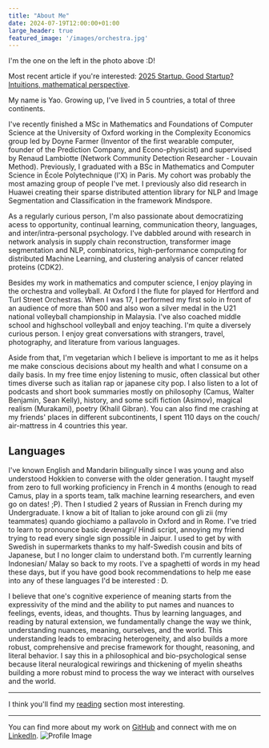 ```yaml
---
title: "About Me"
date: 2024-07-19T12:00:00+01:00
large_header: true
featured_image: '/images/orchestra.jpg'
---
```


<div class="intro">
  
  I'm the one on the left in the photo above :D!

  Most recent article if you're interested: [2025 Startup. Good Startup? Intuitions, mathematical perspective](/blog/ee/2025startup).

  My name is Yao. Growing up, I've lived in 5 countries, a total of three continents. 

  I've recently finished a MSc in Mathematics and Foundations of Computer Science at the University of Oxford working in the Complexity Economics group led by Doyne Farmer (Inventor of the first wearable computer, founder of the Prediction Company, and Econo-physicist) and supervised by Renaud Lambiotte (Network Community Detection Researcher - Louvain Method). Previously, I graduated with a BSc in Mathematics and Computer Science in École Polytechnique (l'X) in Paris. My cohort was probably the most amazing group of people I've met. I previously also did research in Huawei creating their sparse distributed attention library for NLP and Image Segmentation and Classification in the framework Mindspore.
  
  As a regularly curious person, I'm also passionate about democratizing acess to opportunity, continual learning, communication theory, languages, and inter/intra-personal psychology. I've dabbled around with research in network analysis in supply chain reconstruction, transformer image segmentation and NLP, combinatorics, high-performance computing for distributed Machine Learning, and clustering analysis of cancer related proteins (CDK2). 

  Besides my work in mathematics and computer science, I enjoy playing in the orchestra and volleyball. At Oxford I the flute for played for Hertford and Turl Street Orchestras. When I was 17, I performed my first solo in front of an audience of more than 500 and also won a silver medal in the U21 national volleyball championship in Malaysia. I've also coached middle school and highschool volleyball and enjoy teaching. I'm quite a diversely curious person. I enjoy great conversations with strangers, travel, photography, and literature from various languages. 

  Aside from that, I'm vegetarian which I believe is important to me as it helps me make conscious decisions about my health and what I consume on a daily basis. In my free time enjoy listening to music, often classical but other times diverse such as italian rap or japanese city pop. I also listen to a lot of podcasts and short book summaries mostly on philosophy (Camus, Walter Benjamin, Sean Kelly), history, and some scifi fiction (Asimov), magical realism (Murakami), poetry (Khalil Gibran). You can also find me crashing at my friends' places in different subcontinents, I spent 110 days on the couch/ air-mattress in 4 countries this year.

## Languages

  I've known English and Mandarin bilingually since I was young and also understood Hokkien to converse with the older generation. I taught myself from zero to full working proficiency in French in 4 months (enough to read Camus, play in a sports team, talk machine learning researchers, and even go on dates! ;P). Then I studied 2 years of Russian in French during my Undergraduate. I know a bit of Italian to joke around con gli zii (my teammates) quando giochiamo a pallavolo in Oxford and in Rome. I've tried to learn to pronounce basic devenagri/ Hindi script, annoying my friend trying to read every single sign possible in Jaipur. I used to get by with Swedish in supermarkets thanks to my half-Swedish cousin and bits of Japanese, but I no longer claim to understand both. I'm currently learning Indonesian/ Malay so back to my roots. I've a spaghetti of words in my head these days, but if you have good book recommendations to help me ease into any of these languages I'd be interested : D.

  I believe that one's cognitive experience of meaning starts from the expressivity of the mind and the ability to put names and nuances to feelings, events, ideas, and thoughts. Thus by learning languages, and reading by natural extension, we fundamentally change the way we think, understanding nuances, meaning, ourselves, and the world. This understanding leads to embracing heterogeneity, and also builds a more robust, comprehensive and precise framework for thought, reasoning, and literal behavior. I say this in a philosophical and bio-psychological sense because literal neuralogical rewirings and thickening of myelin sheaths building a more robust mind to process the way we interact with ourselves and the world.

---

  I think you'll find my [reading](/blog/reading/) section most interesting.

---

  You can find more about my work on [GitHub](https://github.com/yao-creative) and connect with me on [LinkedIn](https://www.linkedin.com/in/yi-yao-tan-9719301a3/).
  <img src="/images/profile.jpg" alt="Profile Image" class="profile-image">
</div>
